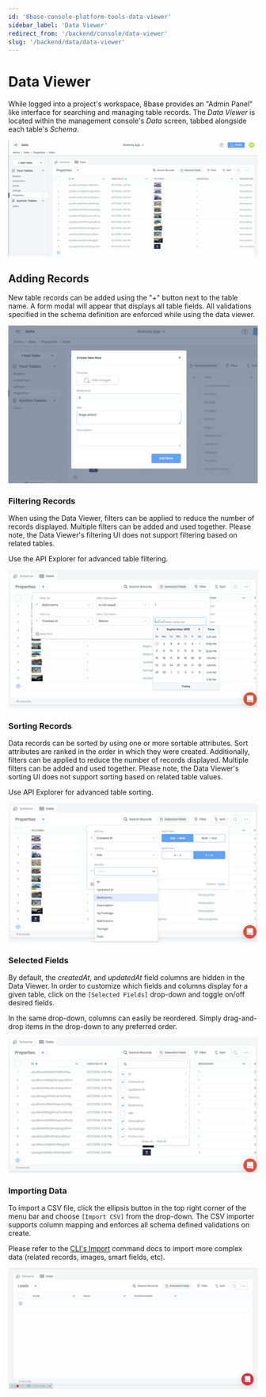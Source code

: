 ```yaml
---
id: '8base-console-platform-tools-data-viewer'
sidebar_label: 'Data Viewer'
redirect_from: '/backend/console/data-viewer'
slug: '/backend/data/data-viewer'
---
```


# Data Viewer

While logged into a project's workspace, 8base provides an "Admin Panel" like interface for searching and managing table records. The _Data Viewer_ is located within the management console's _Data_ screen, tabbed alongside each table's _Schema_.

![8Base Data Viewer](../_images/data-viewer.png)

## Adding Records

New table records can be added using the "+" button next to the table name. A form modal will appear that displays all table fields. All validations specified in the schema definition are enforced while using the data viewer.

![Adding a new record in the Data Viewer](../_images/data-viewer-add.png)

### Filtering Records

When using the Data Viewer, filters can be applied to reduce the number of records displayed. Multiple filters can be added and used together. Please note, the Data Viewer's filtering UI does not support filtering based on related tables.

Use the API Explorer for advanced table filtering.

![Filtering records in the Data Viewer](../_images/data-viewer-filtering.png)

### Sorting Records

Data records can be sorted by using one or more sortable attributes. Sort attributes are ranked in the order in which they were created. Additionally, filters can be applied to reduce the number of records displayed. Multiple filters can be added and used together. Please note, the Data Viewer's sorting UI does not support sorting based on related table values.

Use API Explorer for advanced table sorting.

![Sorting records in the Data Viewer](../_images/data-viewer-sorting.png)

### Selected Fields

By default, the _createdAt_, and _updatedAt_ field columns are hidden in the Data Viewer. In order to customize which fields and columns display for a given table, click on the `[Selected Fields]` drop-down and toggle on/off desired fields.

In the same drop-down, columns can easily be reordered. Simply drag-and-drop items in the drop-down to any preferred order.

![Selecting fields in the Data Viewer](../_images/data-viewer-selected-fields.png)

### Importing Data

To import a CSV file, click the ellipsis button in the top right corner of the menu bar and choose `[Import CSV]` from the drop-down. The CSV importer supports column mapping and enforces all schema defined validations on create.

Please refer to the [CLI's Import](/projects/backend/development-tools/cli/commands#import) command docs to import more complex data (related records, images, smart fields, etc).

![Importing records into the Data Viewer](../_images/data-viewer-import.gif)
